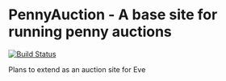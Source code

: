 PennyAuction - A base site for running penny auctions
=============

[![Build Status](https://travis-ci.org/derokorian/PennyAuction.png?branch=master)](https://travis-ci.org/derokorian/PennyAuction)

Plans to extend as an auction site for Eve
